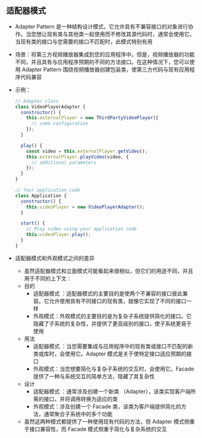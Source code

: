 ## 适配器模式

- Adapter Pattern 是一种结构设计模式，它允许具有不兼容接口的对象进行协作。当您想让现有类与其他类一起使用而不修改其源代码时，通常会使用它。当现有类的接口与您需要的接口不匹配时，此模式特别有用

- 场景：将第三方视频播放器集成到您的应用程序中。但是，视频播放器的功能不同，并且具有与应用程序预期的不同的方法接口。在这种情况下，您可以使用 Adapter Pattern 围绕视频播放器创建包装类，使第三方代码与现有应用程序代码兼容
- 示例：

  ```js
  // Adapter class
  class VideoPlayerAdapter {
    constructor() {
      this.externalPlayer = new ThirdPartyVideoPlayer({
        // some configuration
      });
    }

    play() {
      const video = this.externalPlayer.getVideo();
      this.externalPlayer.playVideo(video, {
        // additional parameters
      });
    }
  }

  // Your application code
  class Application {
    constructor() {
      this.videoPlayer = new VideoPlayerAdapter();
    }

    start() {
      // Play video using your application code
      this.videoPlayer.play();
    }
  }
  ```

- 适配器模式和外观模式之间的差异
  - 虽然适配器模式和立面模式可能看起来很相似，但它们的用途不同，并且用于不同的上下文：
  - 目的
    - 适配器模式 ：适配器模式的主要目的是使两个不兼容的接口彼此兼容。它允许使用具有不同接口的现有类，就像它实现了不同的接口一样
    - 外观模式：外观模式的主要目的是为复杂子系统提供简化的接口。它隐藏了子系统的复杂性，并提供了更高级别的接口，使子系统更易于使用
  - 用法
    - 适配器模式 ：当您需要集成与应用程序中的现有类或接口不匹配的新类或库时，会使用它。Adapter 模式是关于使特定接口适应预期的接口
    - 外观模式：当您想要简化与复杂子系统的交互时，会使用它。Facade 提供了一种与系统交互的简单方法，隐藏了其复杂性
  - 设计
    - 适配器模式 ：通常涉及创建一个新类 （Adapter），该类实现客户端所需的接口，并将调用转换为适应的类
    - 外观模式：涉及创建一个 Facade 类，该类为客户端提供简化的方法，通常聚合子系统中的多个功能
  - 虽然这两种模式都提供了一种使用现有代码的方法，但 Adapter 模式侧重于接口兼容性，而 Facade 模式侧重于简化与复杂系统的交互
